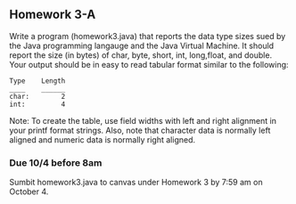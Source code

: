 ## Homework 3-A

Write a program (homework3.java) that reports the data type sizes sued by the Java programming langauge and the Java Virtual Machine. 
It should report the size (in bytes) of char, byte, short, int, long,float, and double. Your output should be in easy to read tabular
format similar to the following:

``` console
Type    Length
____    ______
char:        2
int:         4

```

Note: To create the table, use field widths with left and right alignment in your printf format strings. Also, note that character data
is normally left aligned and numeric data is normally right aligned.



### Due 10/4 before 8am

Sumbit homework3.java to canvas under Homework 3 by 7:59 am on October 4.

